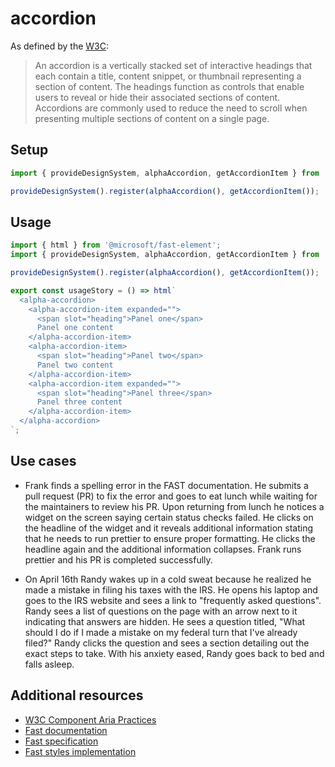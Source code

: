 

# accordion

As defined by the [W3C](https://w3c.github.io/aria-practices/#accordion):

> An accordion is a vertically stacked set of interactive headings that each contain a title, content snippet, or thumbnail representing a section of content. The headings function as controls that enable users to reveal or hide their associated sections of content. Accordions are commonly used to reduce the need to scroll when presenting multiple sections of content on a single page.

## Setup

```ts
import { provideDesignSystem, alphaAccordion, getAccordionItem } from '@genesislcap/alpha-design-system';

provideDesignSystem().register(alphaAccordion(), getAccordionItem());
```

## Usage

```js preview-story
import { html } from '@microsoft/fast-element';
import { provideDesignSystem, alphaAccordion, getAccordionItem } from '@genesislcap/alpha-design-system';

provideDesignSystem().register(alphaAccordion(), getAccordionItem());

export const usageStory = () => html`
  <alpha-accordion>
    <alpha-accordion-item expanded="">
      <span slot="heading">Panel one</span>
      Panel one content
    </alpha-accordion-item>
    <alpha-accordion-item>
      <span slot="heading">Panel two</span>
      Panel two content
    </alpha-accordion-item>
    <alpha-accordion-item expanded="">
      <span slot="heading">Panel three</span>
      Panel three content
    </alpha-accordion-item>
  </alpha-accordion>
`;
```

## Use cases

- Frank finds a spelling error in the FAST documentation. He submits a pull request (PR) to fix the error and goes to eat lunch while waiting for the maintainers to review his PR. Upon returning from lunch he notices a widget on the screen saying certain status checks failed. He clicks on the headline of the widget and it reveals additional information stating that he needs to run prettier to ensure proper formatting. He clicks the headline again and the additional information collapses. Frank runs prettier and his PR is completed successfully.

- On April 16th Randy wakes up in a cold sweat because he realized he made a mistake in filing his taxes with the IRS. He opens his laptop and goes to the IRS website and sees a link to "frequently asked questions". Randy sees a list of questions on the page with an arrow next to it indicating that answers are hidden. He sees a question titled, "What should I do if I made a mistake on my federal turn that I've already filed?" Randy clicks the question and sees a section detailing out the exact steps to take. With his anxiety eased, Randy goes back to bed and falls asleep.

## Additional resources

- [W3C Component Aria Practices](https://w3c.github.io/aria-practices/#accordion)
- [Fast documentation](https://github.com/microsoft/fast/blob/master/packages/web-components/fast-foundation/src/accordion/README.md)
- [Fast specification](https://github.com/microsoft/fast/blob/master/packages/web-components/fast-foundation/src/accordion/accordion.spec.md)
- [Fast styles implementation](https://github.com/microsoft/fast/blob/master/packages/web-components/fast-components/src/accordion/accordion.styles.ts)
